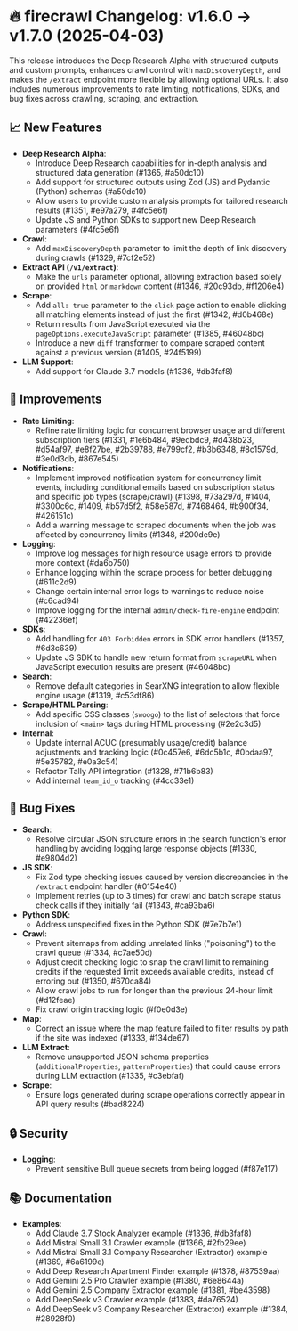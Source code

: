 # 🔥 firecrawl Changelog: v1.6.0 → v1.7.0 (2025-04-03)

This release introduces the Deep Research Alpha with structured outputs and custom prompts, enhances crawl control with `maxDiscoveryDepth`, and makes the `/extract` endpoint more flexible by allowing optional URLs. It also includes numerous improvements to rate limiting, notifications, SDKs, and bug fixes across crawling, scraping, and extraction.

## 📈 New Features

*   **Deep Research Alpha**:
    *   Introduce Deep Research capabilities for in-depth analysis and structured data generation (#1365, #a50dc10)
    *   Add support for structured outputs using Zod (JS) and Pydantic (Python) schemas (#a50dc10)
    *   Allow users to provide custom analysis prompts for tailored research results (#1351, #e97a279, #4fc5e6f)
    *   Update JS and Python SDKs to support new Deep Research parameters (#4fc5e6f)
*   **Crawl**:
    *   Add `maxDiscoveryDepth` parameter to limit the depth of link discovery during crawls (#1329, #7cf2e52)
*   **Extract API (`/v1/extract`)**:
    *   Make the `urls` parameter optional, allowing extraction based solely on provided `html` or `markdown` content (#1346, #20c93db, #f1206e4)
*   **Scrape**:
    *   Add `all: true` parameter to the `click` page action to enable clicking all matching elements instead of just the first (#1342, #d0b468e)
    *   Return results from JavaScript executed via the `pageOptions.executeJavaScript` parameter (#1385, #46048bc)
    *   Introduce a new `diff` transformer to compare scraped content against a previous version (#1405, #24f5199)
*   **LLM Support**:
    *   Add support for Claude 3.7 models (#1336, #db3faf8)

## 🔧 Improvements

*   **Rate Limiting**:
    *   Refine rate limiting logic for concurrent browser usage and different subscription tiers (#1331, #1e6b484, #9edbdc9, #d438b23, #d54af97, #e8f27be, #2b39788, #e799cf2, #b3b6348, #8c1579d, #3e0d3db, #867e545)
*   **Notifications**:
    *   Implement improved notification system for concurrency limit events, including conditional emails based on subscription status and specific job types (scrape/crawl) (#1398, #73a297d, #1404, #3300c6c, #1409, #b57d5f2, #58e587d, #7468464, #b900f34, #426151c)
    *   Add a warning message to scraped documents when the job was affected by concurrency limits (#1348, #200de9e)
*   **Logging**:
    *   Improve log messages for high resource usage errors to provide more context (#da6b750)
    *   Enhance logging within the scrape process for better debugging (#611c2d9)
    *   Change certain internal error logs to warnings to reduce noise (#c6cad94)
    *   Improve logging for the internal `admin/check-fire-engine` endpoint (#42236ef)
*   **SDKs**:
    *   Add handling for `403 Forbidden` errors in SDK error handlers (#1357, #6d3c639)
    *   Update JS SDK to handle new return format from `scrapeURL` when JavaScript execution results are present (#46048bc)
*   **Search**:
    *   Remove default categories in SearXNG integration to allow flexible engine usage (#1319, #c53df86)
*   **Scrape/HTML Parsing**:
    *   Add specific CSS classes (`swoogo`) to the list of selectors that force inclusion of `<main>` tags during HTML processing (#2e2c3d5)
*   **Internal**:
    *   Update internal ACUC (presumably usage/credit) balance adjustments and tracking logic (#0c457e6, #6dc5b1c, #0bdaa97, #5e35782, #e0a3c54)
    *   Refactor Tally API integration (#1328, #71b6b83)
    *   Add internal `team_id_o` tracking (#4cc33e1)

## 🐛 Bug Fixes

*   **Search**:
    *   Resolve circular JSON structure errors in the search function's error handling by avoiding logging large response objects (#1330, #e9804d2)
*   **JS SDK**:
    *   Fix Zod type checking issues caused by version discrepancies in the `/extract` endpoint handler (#0154e40)
    *   Implement retries (up to 3 times) for crawl and batch scrape status check calls if they initially fail (#1343, #ca93ba6)
*   **Python SDK**:
    *   Address unspecified fixes in the Python SDK (#7e7b7e1)
*   **Crawl**:
    *   Prevent sitemaps from adding unrelated links ("poisoning") to the crawl queue (#1334, #c7ae50d)
    *   Adjust credit checking logic to snap the crawl limit to remaining credits if the requested limit exceeds available credits, instead of erroring out (#1350, #670ca84)
    *   Allow crawl jobs to run for longer than the previous 24-hour limit (#d12feae)
    *   Fix crawl origin tracking logic (#f0e0d3e)
*   **Map**:
    *   Correct an issue where the map feature failed to filter results by path if the site was indexed (#1333, #134de67)
*   **LLM Extract**:
    *   Remove unsupported JSON schema properties (`additionalProperties`, `patternProperties`) that could cause errors during LLM extraction (#1335, #c3ebfaf)
*   **Scrape**:
    *   Ensure logs generated during scrape operations correctly appear in API query results (#bad8224)

## 🔒 Security

*   **Logging**:
    *   Prevent sensitive Bull queue secrets from being logged (#f87e117)

## 📚 Documentation

*   **Examples**:
    *   Add Claude 3.7 Stock Analyzer example (#1336, #db3faf8)
    *   Add Mistral Small 3.1 Crawler example (#1366, #2fb29ee)
    *   Add Mistral Small 3.1 Company Researcher (Extractor) example (#1369, #6a6199e)
    *   Add Deep Research Apartment Finder example (#1378, #87539aa)
    *   Add Gemini 2.5 Pro Crawler example (#1380, #6e8644a)
    *   Add Gemini 2.5 Company Extractor example (#1381, #be43598)
    *   Add DeepSeek v3 Crawler example (#1383, #da76524)
    *   Add DeepSeek v3 Company Researcher (Extractor) example (#1384, #28928f0)
